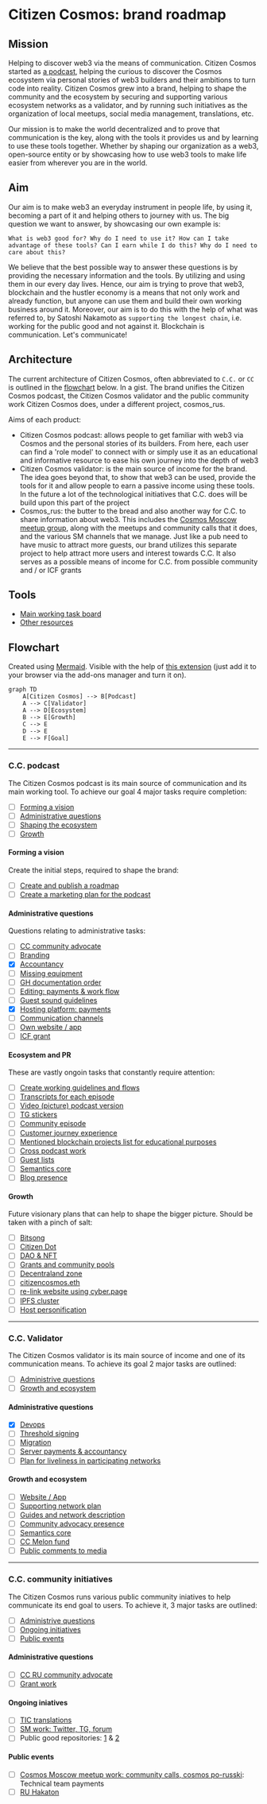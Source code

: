 # Citizen Cosmos: brand roadmap

## Mission

Helping to discover web3 via the means of communication. Citizen Cosmos started as [a podcast](https://www.citizencosmos.space/), helping the curious to discover the Cosmos ecosystem via personal stories of web3 builders and their ambitions to turn code into reality. Citizen Cosmos grew into a brand, helping to shape the community and the ecosystem by securing and supporting various ecosystem networks as a validator, and by running such initiatives as the organization of local meetups, social media management, translations, etc.

Our mission is to make the world decentralized and to prove that communication is the key, along with the tools it provides us and by learning to use these tools together. Whether by shaping our organization as a web3, open-source entity or by showcasing how to use web3 tools to make life easier from wherever you are in the world.

## Aim

Our aim is to make web3 an everyday instrument in people life, by using it, becoming a part of it and helping others to journey with us. The big question we want to answer, by showcasing our own example is:

`What is web3 good for? Why do I need to use it? How can I take advantage of these tools? Can I earn while I do this? Why do I need to care about this?`

We believe that the best possible way to answer these questions is by providing the necessary information and the tools. By utilizing and using them in our every day lives. Hence, our aim is trying to prove that web3, blockchain and the hustler economy is a means that not only work and already function, but anyone can use them and build their own working business around it. Moreover, our aim is to do this with the help of what was referred to, by Satoshi Nakamoto as `supporting the longest chain`, i.e. working for the public good and not against it. Blockchain is communication. Let's communicate!

## Architecture

The current architecture of Citizen Cosmos, often abbreviated to `C.C.` or `CC` is outlined in the [flowchart](#flowchart) below. In a gist. The brand unifies the Citizen Cosmos podcast, the Citizen Cosmos validator and the public community work Citizen Cosmos does, under a different project, cosmos_rus.

Aims of each product:
- Citizen Cosmos podcast: allows people to get familiar with web3 via Cosmos and the personal stories of its builders. From here, each user can find a 'role model' to connect with or simply use it as an educational and informative resource to ease his own journey into the depth of web3
- Citizen Cosmos validator: is the main source of income for the brand. The idea goes beyond that, to show that web3 can be used, provide the tools for it and allow people to earn a passive income using these tools. In the future a lot of the technological initiatives that C.C. does will be build upon this part of the project
- Cosmos_rus: the butter to the bread and also another way for C.C. to share information about web3. This includes the [Cosmos Moscow meetup group](https://www.meetup.com/Cosmos-Moscow), along with the meetups and community calls that it does, and the various SM channels that we manage. Just like a pub need to have music to attract more guests, our brand utilizes this separate project to help attract more users and interest towards C.C. It also serves as a possible means of income for C.C. from possible community and / or ICF grants   

## Tools

- [Main working task board](https://github.com/orgs/citizen-cosmos/projects/1)
- [Other resources](https://github.com/citizen-cosmos/Citizen-Cosmos#citizen-cosmos)

## Flowchart

Created using [Mermaid](https://github.com/mermaid-js/mermaid). Visible with the help of [this extension](https://github.com/BackMarket/github-mermaid-extension) (just add it to your browser via the add-ons manager and turn it on). 

```mermaid
graph TD
    A[Citizen Cosmos] --> B[Podcast]
    A --> C[Validator]
    A --> D[Ecosystem]
    B --> E[Growth]
    C --> E
    D --> E
    E --> F[Goal]
```

------------------------------

### C.C. podcast

The Citizen Cosmos podcast is its main source of communication and its main working tool. To achieve our goal 4 major tasks require completion:  

- [ ] [Forming a vision](#forming-a-vision)
- [ ] [Administrative questions](#administrative-questions)
- [ ] [Shaping the ecosystem](#ecosystem-and-pr)
- [ ] [Growth](#growth)

#### Forming a vision

Create the initial steps, required to shape the brand:

- [ ] [Create and publish a roadmap](https://github.com/citizen-cosmos/Citizen-Cosmos/issues/28)
- [ ] [Create a marketing plan for the podcast](https://github.com/citizen-cosmos/Citizen-Cosmos/issues/44)

#### Administrative questions

Questions relating to administrative tasks:

- [ ] [CC community advocate](https://github.com/citizen-cosmos/Citizen-Cosmos/issues/29)
- [ ] [Branding](https://github.com/citizen-cosmos/Citizen-Cosmos/issues/46)
- [x] [Accountancy](https://github.com/citizen-cosmos/Citizen-Cosmos/issues/47)
- [ ] [Missing equipment](https://github.com/citizen-cosmos/Citizen-Cosmos/issues/48)
- [ ] [GH documentation order]()
- [ ] [Editing: payments & work flow]()
- [ ] [Guest sound guidelines](https://github.com/citizen-cosmos/Citizen-Cosmos/issues/30)
- [x] [Hosting platform: payments]()
- [ ] [Communication channels](https://github.com/citizen-cosmos/Citizen-Cosmos/issues/44)
- [ ] [Own website / app](https://github.com/citizen-cosmos/Citizen-Cosmos/issues/49)
- [ ] [ICF grant](https://github.com/citizen-cosmos/Citizen-Cosmos/issues/20)

#### Ecosystem and PR

These are vastly ongoin tasks that constantly require attention:

- [ ] [Create working guidelines and flows](https://github.com/citizen-cosmos/Citizen-Cosmos/issues/44)
- [ ] [Transcripts for each episode](https://github.com/citizen-cosmos/Citizen-Cosmos/issues/51)
- [ ] [Video (picture) podcast version](https://github.com/citizen-cosmos/Citizen-Cosmos/issues/50)
- [ ] [TG stickers](https://github.com/citizen-cosmos/Citizen-Cosmos/issues/33)
- [ ] [Community episode](https://github.com/citizen-cosmos/Citizen-Cosmos/issues/35)
- [ ] [Customer journey experience](https://github.com/citizen-cosmos/Citizen-Cosmos/issues/22)
- [ ] [Mentioned blockchain projects list for educational purposes](https://github.com/citizen-cosmos/Citizen-Cosmos/issues/21)
- [ ] [Cross podcast work](https://github.com/citizen-cosmos/Citizen-Cosmos/issues/38)
- [ ] [Guest lists](https://github.com/citizen-cosmos/Citizen-Cosmos/issues/9)
- [ ] [Semantics core](https://github.com/citizen-cosmos/Citizen-Cosmos/issues/44)
- [ ] [Blog presence](https://github.com/citizen-cosmos/Citizen-Cosmos/issues/44)

#### Growth

Future visionary plans that can help to shape the bigger picture. Should be taken with a pinch of salt:

- [ ] [Bitsong]()
- [ ] [Citizen Dot]()
- [ ] [DAO & NFT]()
- [ ] [Grants and community pools](https://github.com/citizen-cosmos/Citizen-Cosmos/issues/20)
- [ ] [Decentraland zone]()
- [ ] [citizencosmos.eth](https://github.com/citizen-cosmos/Citizen-Cosmos/issues/7)
- [ ] [re-link website using cyber.page]()
- [ ] [IPFS cluster]()
- [ ] [Host personification]()

------------------------------

### C.C. Validator

The Citizen Cosmos validator is its main source of income and one of its communication means. To achieve its goal 2 major tasks are outlined:

- [ ] [Administrive questions](#administrative-questions-1)
- [ ] [Growth and ecosystem](#growth-and-ecosystem)

#### Administrative questions
- [x] [Devops]()
- [ ] [Threshold signing](https://github.com/citizen-cosmos/Staking/issues/3)
- [ ] [Migration]()
- [ ] [Server payments & accountancy]()
- [ ] [Plan for liveliness in participating networks]() 

#### Growth and ecosystem
- [ ] [Website / App]()
- [ ] [Supporting network plan](https://github.com/citizen-cosmos/Staking/issues/10)
- [ ] [Guides and network description](https://github.com/citizen-cosmos/Staking/issues/9)
- [ ] [Community advocacy presence](https://github.com/citizen-cosmos/Staking/issues/9) 
- [ ] [Semantics core](https://github.com/citizen-cosmos/Staking/issues/9)
- [ ] [CC Melon fund]()
- [ ] [Public comments to media](https://github.com/citizen-cosmos/Staking/issues/9)

------------------------------

### C.C. community initiatives

The Citizen Cosmos runs various public community iniatives to help communicate its end goal to users. To achieve it, 3 major tasks are outlined:

- [ ] [Administrive questions](#administrative-questions-2)
- [ ] [Ongoing initiatives](#ongoing-iniatives)
- [ ] [Public events](#public-events)

#### Administrative questions
- [ ] [CC RU community advocate](https://github.com/citizen-cosmos/Citizen-Cosmos/issues/53)
- [ ] [Grant work](https://github.com/citizen-cosmos/Citizen-Cosmos/issues/20)

#### Ongoing iniatives 
- [ ] [TIC translations](https://github.com/citizen-cosmos/Citizen-Cosmos/issues/52)
- [ ] [SM work: Twitter, TG, forum](https://github.com/citizen-cosmos/Citizen-Cosmos/issues/52)
- [ ] Public good repositories: [1](https://github.com/citizen-cosmos/Awesome-cosmos-social) & [2](https://github.com/citizen-cosmos/Awesome-cosmos-ru)

#### Public events
- [ ] [Cosmos Moscow meetup work: community calls, cosmos po-russki](https://github.com/citizen-cosmos/Citizen-Cosmos/issues/52): Technical team payments
- [ ] [RU Hakaton](https://github.com/citizen-cosmos/Citizen-Cosmos/issues/52)
